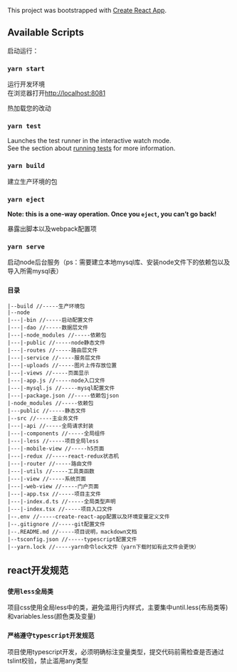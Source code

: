 This project was bootstrapped with [Create React App](https://github.com/facebook/create-react-app).

## Available Scripts

启动运行：

### `yarn start`

运行开发环境<br />
在浏览器打开[http://localhost:8081](http://localhost:8081)

热加载您的改动<br />

### `yarn test`

Launches the test runner in the interactive watch mode.<br />
See the section about [running tests](https://facebook.github.io/create-react-app/docs/running-tests) for more information.

### `yarn build`

建立生产环境的包

### `yarn eject`

**Note: this is a one-way operation. Once you `eject`, you can’t go back!**

暴露出脚本以及webpack配置项

### `yarn serve`

启动node后台服务（ps：需要建立本地mysql库、安装node文件下的依赖包以及导入所需mysql表）

### `目录`
```
|--build //-----生产环境包
|--node
|---|-bin //-----启动配置文件
|---|-dao //-----数据层文件
|---|-node_modules //-----依赖包
|---|-public //-----node静态文件
|---|-routes //-----路由层文件
|---|-service //-----服务层文件
|---|-uploads //-----图片上传存放位置
|---|-views //-----页面显示
|---|-app.js //-----node入口文件
|---|-mysql.js //-----mysql配置文件
|---|-package.json //-----依赖包json
|-node_modules //-----依赖包
|---public //-----静态文件
|--src //-----主业务文件
|---|-api //-----全局请求封装
|---|-components //-----全局组件
|---|-less //-----项目全局less
|---|-mobile-view //-----h5页面
|---|-redux //-----react-redux状态机
|---|-router //-----路由文件
|---|-utils //-----工具类函数
|---|-view //-----系统页面
|---|-web-view //-----门户页面
|---|-app.tsx //-----项目主文件
|---|-index.d.ts //-----全局类型声明
|---|-index.tsx //-----项目入口文件
|--.env //-----create-react-app配置以及环境变量定义文件
|--.gitignore //-----git配置文件
|--.README.md //-----项目说明，mackdown文档
|--tsconfig.json //-----typescript配置文件
|--yarn.lock //-----yarn命令lock文件（yarn下载时如有此文件会更快）
```

## react开发规范

### `使用less全局类`

项目css使用全局less中的类，避免滥用行内样式，主要集中until.less(布局类等)和variables.less(颜色类及变量)

### `严格遵守typescript开发规范`

项目使用typescript开发，必须明确标注变量类型，提交代码前需检查是否通过tslint校验，禁止滥用any类型









